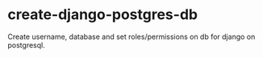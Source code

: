# create-django-postgres-db
Create username, database and set roles/permissions on db for django on postgresql.
